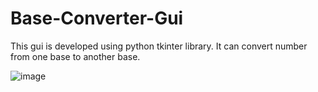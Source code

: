 # Base-Converter-Gui

This gui is developed using python tkinter library.
It can convert number from one base to another base.

![image](https://user-images.githubusercontent.com/74224775/184601699-c6e27e75-5815-4080-9512-832efa8f7f5a.png)
